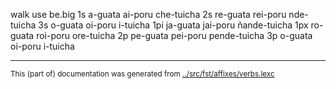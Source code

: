 






















walk        use          be.big
1s       a-guata      ai-poru      che-tuicha
2s       re-guata      rei-poru      nde-tuicha
3s       o-guata      oi-poru       i-tuicha
1pi      ja-guata      jai-poru      ñande-tuicha
1px      ro-guata      roi-poru      ore-tuicha
2p       pe-guata      pei-poru      pende-tuicha
3p       o-guata      oi-poru      i-tuicha
















* * *
<small>This (part of) documentation was generated from [../src/fst/affixes/verbs.lexc](http://github.com/giellalt/lang-grn/blob/main/../src/fst/affixes/verbs.lexc)</small>